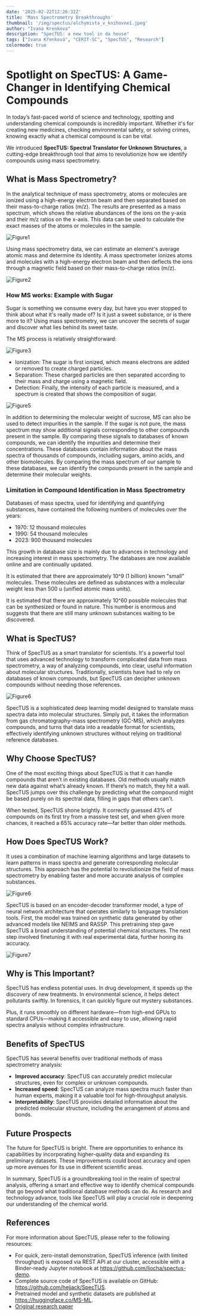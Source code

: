 ```yaml
---
date: '2025-02-22T12:26:32Z'
title: 'Mass Spectrometry Breakthroughs'
thumbnail: '/img/spectus/alchymista_v_knihovne1.jpeg'
author: "Ivana Krenkova"
description: "SpecTUS: a new tool in da house"
tags: ["Ivana Křenková", "CERIT-SC", "SpecTUS", "Research"]
colormode: true
---
```


# Spotlight on SpecTUS: A Game-Changer in Identifying Chemical Compounds 

In today’s fast-paced world of science and technology, spotting and understanding chemical compounds is incredibly important. Whether it's for creating new medicines, checking environmental safety, or solving crimes, knowing exactly what a chemical compound is can be vital. 

We introduced **SpecTUS: Spectral Translator for Unknown Structures**, a cutting-edge breakthrough tool that aims to revolutionize how we identify compounds using mass spectrometry.

## What is Mass Spectrometry?
In the analytical technique of mass spectrometry, atoms or molecules are ionized using a high-energy electron beam and then separated based on their mass-to-charge ratios (m/z). The results are presented as a mass spectrum, which shows the relative abundances of the ions on the y-axis and their m/z ratios on the x-axis. This data can be used to calculate the exact masses of the atoms or molecules in the sample.

![Figure1](/img/spectus/ms-eng2.png)

Using mass spectrometry data, we can estimate an element's average atomic mass and determine its identity. 
A mass spectrometer ionizes atoms and molecules with a high-energy electron beam and then deflects the ions through a magnetic field based on their mass-to-charge ratios (m/z).

![Figure2](/img/spectus/Recetox-Vysokorozlysujici-GC-HRMS_l.png)

### How MS works: Example with Sugar

Sugar is something we consume every day, but have you ever stopped to think about what it's really made of? Is it just a sweet substance, or is there more to it? Using mass spectrometry, we can uncover the secrets of sugar and discover what lies behind its sweet taste. 

The MS process is relatively straightforward: 

![Figure3](/img/spectus/sugar.png)

* Ionization: The sugar is first ionized, which means electrons are added or removed to create charged particles.
* Separation: These charged particles are then separated according to their mass and charge using a magnetic field.
* Detection: Finally, the intensity of each particle is measured, and a spectrum is created that shows the composition of sugar.

![Figure5](/img/spectus/cukr_spec2_solo.png)

In addition to determining the molecular weight of sucrose, MS can also be used to detect impurities in the sample. If the sugar is not pure, the mass spectrum may show additional signals corresponding to other compounds present in the sample. By comparing these signals to databases of known compounds, we can identify the impurities and determine their concentrations. These databases contain information about the mass spectra of thousands of compounds, including sugars, amino acids, and other biomolecules. By comparing the mass spectrum of our sample to these databases, we can identify the compounds present in the sample and determine their molecular weights. 
     


### Limitation in Compound Identification in Mass Spectrometry

Databases of mass spectra, used for identifying and quantifying substances, have contained the following numbers of molecules over the years: 

* 1970: 12 thousand molecules
* 1990: 54 thousand molecules
* 2023: 900 thousand molecules
     
This growth in database size is mainly due to advances in technology and increasing interest in mass spectrometry. The databases are now available online and are continually updated. 

It is estimated that there are approximately 10^9 (1 billion) known "small" molecules. These molecules are defined as substances with a molecular weight less than 500 u (unified atomic mass units).

It is estimated that there are approximately 10^60 possible molecules that can be synthesized or found in nature. This number is enormous and suggests that there are still many unknown substances waiting to be discovered. 


## What is SpecTUS? 

Think of SpecTUS as a smart translator for scientists. It's a powerful tool that uses advanced technology to transform complicated data from mass spectrometry, a way of analyzing compounds, into clear, useful information about molecular structures. Traditionally, scientists have had to rely on databases of known compounds, but SpecTUS can decipher unknown compounds without needing those references.

![Figure6](/img/spectus/translator.png)

SpecTUS is a sophisticated deep learning model designed to translate mass spectra data into molecular structures. Simply put, it takes the information from gas chromatography-mass spectrometry (GC-MS), which analyzes compounds, and turns that data into a readable format for scientists, effectively identifying unknown structures without relying on traditional reference databases. 


## Why Choose SpecTUS?

One of the most exciting things about SpecTUS is that it can handle compounds that aren’t in existing databases. Old methods usually match new data against what’s already known. If there’s no match, they hit a wall. SpecTUS jumps over this challenge by predicting what the compound might be based purely on its spectral data, filling in gaps that others can't. 

When tested, SpecTUS shone brightly. It correctly guessed 43% of compounds on its first try from a massive test set, and when given more chances, it reached a 65% accuracy rate—far better than older methods. 


## How Does SpecTUS Work? 

It uses a combination of machine learning algorithms and large datasets to learn patterns in mass spectra and generate corresponding molecular structures. This approach has the potential to revolutionize the field of mass spectrometry by enabling faster and more accurate analysis of complex substances. 

![Figure6](/img/spectus/spectus-method1.png)

SpecTUS is based on an encoder-decoder transformer model, a type of neural network architecture that operates similarly to language translation tools. First, the model was trained on synthetic data generated by other advanced models like NEIMS and RASSP. This pretraining step gave SpecTUS a broad understanding of potential chemical structures. The next step involved finetuning it with real experimental data, further honing its accuracy. 

![Figure7](/img/spectus/prediction.png)


## Why is This Important? 

SpecTUS has endless potential uses. In drug development, it speeds up the discovery of new treatments. In environmental science, it helps detect pollutants swiftly. In forensics, it can quickly figure out mystery substances. 

Plus, it runs smoothly on different hardware—from high-end GPUs to standard CPUs—making it accessible and easy to use, allowing rapid spectra analysis without complex infrastructure. 


## Benefits of SpecTUS 

SpecTUS has several benefits over traditional methods of mass spectrometry analysis: 

* **Improved accuracy**: SpecTUS can accurately predict molecular structures, even for complex or unknown compounds.
* **Increased speed**: SpecTUS can analyze mass spectra much faster than human experts, making it a valuable tool for high-throughput analysis.
* **Interpretability**: SpecTUS provides detailed information about the predicted molecular structure, including the arrangement of atoms and bonds.
     


## Future Prospects 

The future for SpecTUS is bright. There are opportunities to enhance its capabilities by incorporating higher-quality data and expanding its preliminary datasets. These improvements could boost accuracy and open up more avenues for its use in different scientific areas. 

In summary, SpecTUS is a groundbreaking tool in the realm of spectral analysis, offering a smart and effective way to identify chemical compounds that go beyond what traditional database methods can do. As research and technology advance, tools like SpecTUS will play a crucial role in deepening our understanding of the chemical world. 


     
## References 

For more information about SpecTUS, please refer to the following resources: 

* For quick, zero-install demonstration, SpecTUS inference (with limited throughput) is exposed via REST API at our cluster, accessible with a Binder-ready Jupyter notebook at https://github.com/ljocha/spectus-demo.
* Complete source code of SpecTUS is available on GitHub: https://github.com/hejjack/SpecTUS.
* Pretrained model and synthetic datasets are published at https://huggingface.co/MS-ML.
* [Original research paper](https://arxiv.org/abs/2502.05114)
     


 
 
   
  


